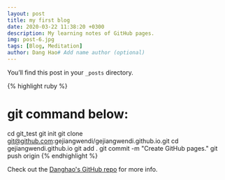 ```yaml
---
layout: post
title: my first blog
date: 2020-03-22 11:38:20 +0300
description: My learning notes of GitHub pages.
img: post-6.jpg
tags: [Blog, Meditation]
author: Dang Hao# Add name author (optional)
---
```

You’ll find this post in your `_posts` directory. 

{% highlight ruby %}
# git command below:
cd git_test
git init
git clone git@github.com:gejiangwendi/gejiangwendi.github.io.git
cd gejiangwendi.github.io
git add .
git commit -m "Create GitHub pages."
git push origin
{% endhighlight %}

Check out the [Danghao's GitHub repo][danghao-github] for more info.

[danghao-github]: https://github.com/gejiangwendi

